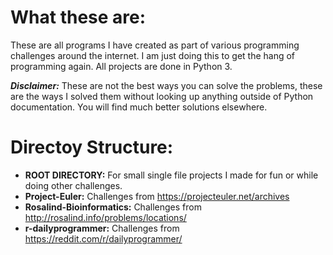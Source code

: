 # What these are:
These are all programs I have created as part of various programming challenges around the internet. I am just doing this to get the hang of programming again. All projects are done in Python 3.

***Disclaimer:*** These are not the best ways you can solve the problems, these are the ways I solved them without looking up anything outside of Python documentation. You will find much better solutions elsewhere.

# Directoy Structure:
* **ROOT DIRECTORY:** For small single file projects I made for fun or while doing other challenges.
* **Project-Euler:** Challenges from https://projecteuler.net/archives
* **Rosalind-Bioinformatics:** Challenges from http://rosalind.info/problems/locations/
* **r-dailyprogrammer:** Challenges from https://reddit.com/r/dailyprogrammer/